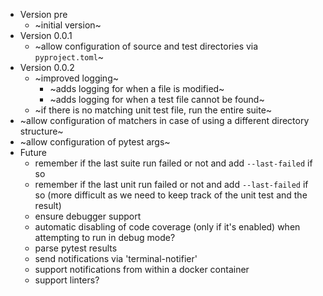 * Version pre
  * ~initial version~
* Version 0.0.1
  * ~allow configuration of source and test directories via `pyproject.toml`~
* Version 0.0.2
  * ~improved logging~
    * ~adds logging for when a file is modified~
    * ~adds logging for when a test file cannot be found~
  * ~if there is no matching unit test file, run the entire suite~
* ~allow configuration of matchers in case of using a different directory structure~
* ~allow configuration of pytest args~
* Future
  * remember if the last suite run failed or not and add `--last-failed` if so
  * remember if the last unit run failed or not and add `--last-failed` if so (more difficult as we need to keep track of the unit
  test and the result)
  * ensure debugger support
  * automatic disabling of code coverage (only if it's enabled) when attempting to run in debug mode?
  * parse pytest results
  * send notifications via 'terminal-notifier'
  * support notifications from within a docker container
  * support linters?
